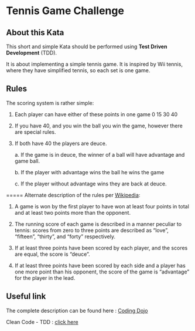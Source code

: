 # Tennis Game Challenge

## About this Kata

This short and simple Kata should be performed using  **Test Driven Development**  (TDD).

It is about implementing a simple tennis game. It is inspired by Wii tennis, where they have simplified tennis, so each set is one game.

## Rules

The scoring system is rather simple:

1.  Each player can have either of these points in one game 0 15 30 40

2.  If you have 40, and you win the ball you win the game, however there are special rules.

3.  If both have 40 the players are deuce.

    a. If the game is in deuce, the winner of a ball will have advantage and game ball.

    b. If the player with advantage wins the ball he wins the game

    c. If the player without advantage wins they are back at deuce.


===== Alternate description of the rules per  [Wikipedia](http://en.wikipedia.org/wiki/Tennis#Scoring):

1.  A game is won by the first player to have won at least four points in total and at least two points more than the opponent.

2.  The running score of each game is described in a manner peculiar to tennis: scores from zero to three points are described as “love”, “fifteen”, “thirty”, and “forty” respectively.

3.  If at least three points have been scored by each player, and the scores are equal, the score is “deuce”.

4.  If at least three points have been scored by each side and a player has one more point than his opponent, the score of the game is “advantage” for the player in the lead.


## Useful link

The complete description can be found here :  [Coding Dojo](http://codingdojo.org/kata/Tennis/)

Clean Code - TDD :  [click here](https://cleancoders.com/episode/clean-code-episode-6-p1)